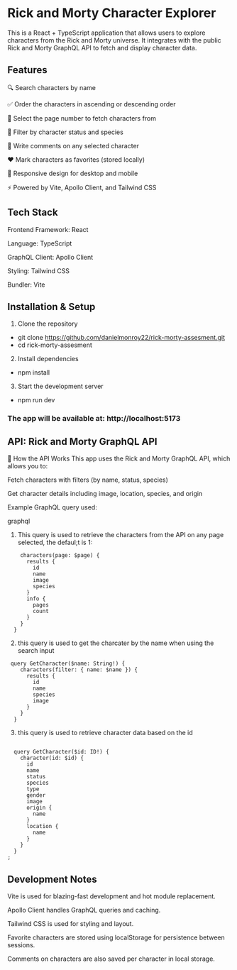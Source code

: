 # Rick and Morty Character Explorer

This is a React + TypeScript application that allows users to explore characters from the Rick and Morty universe. It integrates with the public Rick and Morty GraphQL API to fetch and display character data.

## Features
🔍 Search characters by name

✅ Order the characters in ascending or descending order

🎯 Select the page number to fetch characters from

🎯 Filter by character status and species

🎯 Write comments on any selected character

❤️ Mark characters as favorites (stored locally)

📱 Responsive design for desktop and mobile

⚡ Powered by Vite, Apollo Client, and Tailwind CSS

## Tech Stack
Frontend Framework: React

Language: TypeScript

GraphQL Client: Apollo Client

Styling: Tailwind CSS

Bundler: Vite


## Installation & Setup
1. Clone the repository
- git clone https://github.com/danielmonroy22/rick-morty-assesment.git
- cd rick-morty-assesment
2. Install dependencies
- npm install
3. Start the development server
- npm run dev
### The app will be available at: http://localhost:5173


## API: Rick and Morty GraphQL API

📡 How the API Works
This app uses the Rick and Morty GraphQL API, which allows you to:

Fetch characters with filters (by name, status, species)

Get character details including image, location, species, and origin

Example GraphQL query used:

graphql
 1. This query is used to retrieve the characters from the API on any page selected, the defaul;t is 1: 
``` query GetCharacters($page: Int) {
    characters(page: $page) {
      results {
        id
        name
        image
        species
      }
      info {
        pages
        count
      }
    }
  }
``` 
2. this query is used to get the charcater by the name when using the search input  
```
 query GetCharacter($name: String!) {
    characters(filter: { name: $name }) {
      results {
        id
        name
        species
        image
      }
    }
  }
 ``` 
3. this query is used to retrieve character data based on the id
```

  query GetCharacter($id: ID!) {
    character(id: $id) {
      id
      name
      status
      species
      type
      gender
      image
      origin {
        name
      }
      location {
        name
      }
    }
  }
;

```


## Development Notes
Vite is used for blazing-fast development and hot module replacement.

Apollo Client handles GraphQL queries and caching.

Tailwind CSS is used for styling and layout.

Favorite characters are stored using localStorage for persistence between sessions.

Comments on characters are also saved per character in local storage.
